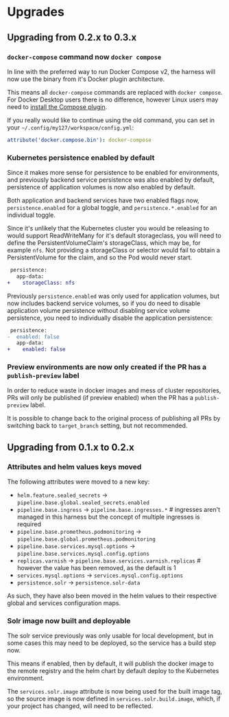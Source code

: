 # Upgrades

## Upgrading from 0.2.x to 0.3.x

### `docker-compose` command now `docker compose`

In line with the preferred way to run Docker Compose v2, the harness will now use the binary from it's Docker plugin architecture.

This means all `docker-compose` commands are replaced with `docker compose`. For Docker Desktop users there is no difference, however Linux users may need to [install the Compose plugin](https://docs.docker.com/compose/install/linux/).

If you really would like to continue using the old command, you can set in your `~/.config/my127/workspace/config.yml`:

```yaml
attribute('docker.compose.bin'): docker-compose
```

### Kubernetes persistence enabled by default

Since it makes more sense for persistence to be enabled for environments, and previously backend service persistence was also enabled by default, persistence of application volumes is now also enabled by default.

Both application and backend services have two enabled flags now, `persistence.enabled` for a global toggle, and `persistence.*.enabled` for an individual toggle.

Since it's unlikely that the Kubernetes cluster you would be releasing to would support ReadWriteMany for it's default storageclass, you will need to define the PersistentVolumeClaim's storageClass, which may be, for example `nfs`. Not providing a storageClass or selector would fail to obtain a PersistentVolume for the claim, and so the Pod would never start.

```diff
 persistence:
   app-data:
+    storageClass: nfs
```

Previously `persistence.enabled` was only used for application volumes, but now includes backend service volumes, so if you do need to disable application volume persistence without disabling service volume persistence, you need to individually disable the application persistence:

```diff
 persistence:
-  enabled: false 
   app-data:
+    enabled: false
```

### Preview environments are now only created if the PR has a `publish-preview` label

In order to reduce waste in docker images and mess of cluster repositories, PRs will only be published (if preview enabled) when the PR has a `publish-preview` label.

It is possible to change back to the original process of publishing all PRs by switching back to `target_branch` setting, but not recommended.

## Upgrading from 0.1.x to 0.2.x

### Attributes and helm values keys moved

The following attributes were moved to a new key:

* `helm.feature.sealed_secrets` -> `pipeline.base.global.sealed_secrets.enabled`
* `pipeline.base.ingress` ->  `pipeline.base.ingresses.*` # ingresses aren't managed in this harness but the concept of multiple ingresses is required
* `pipeline.base.prometheus.podmonitoring` -> `pipeline.base.global.prometheus.podmonitoring`
* `pipeline.base.services.mysql.options` -> `pipeline.base.services.mysql.config.options`
* `replicas.varnish` -> `pipeline.base.services.varnish.replicas` # however the value has been removed, as the default is 1
* `services.mysql.options` -> `services.mysql.config.options`
* `persistence.solr` -> `persistence.solr-data`

As such, they have also been moved in the helm values to their respective global and services configuration maps.

### Solr image now built and deployable

The solr service previously was only usable for local development, but in some cases this may need to be deployed, so the service has a build step now.

This means if enabled, then by default, it will publish the docker image to the remote registry and the helm chart by default deploy to the Kubernetes environment.

The `services.solr.image` attribute is now being used for the built image tag, so the source image is now defined in `services.solr.build.image`, which, if your project has changed, will need to be reflected.
